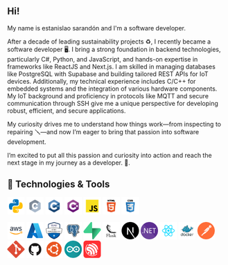 ## Hi!

My name is estanislao sarandón and I'm a software developer.

After a decade of leading sustainability projects ♻️, I recently became a software developer 🖥️. 
I bring a strong foundation in backend technologies, particularly C#, Python, and JavaScript, and hands-on expertise in frameworks like ReactJS and Next.js. I am skilled in managing databases like PostgreSQL with Supabase and building tailored REST APIs for IoT devices.
Additionally, my technical experience includes C/C++ for embedded systems and the integration of various hardware components. My IoT background and proficiency in protocols like MQTT and secure communication through SSH give me a unique perspective for developing robust, efficient, and secure applications.

My curiosity drives me to understand how things work—from inspecting to repairing 🪛—and now I’m eager to bring that passion into software development. 

I’m excited to put all this passion and curiosity into action and reach the next stage in my journey as a developer. 🚀.

🔧 Technologies & Tools
---
<p align="left"> 

<img src="./icons/python.svg" alt="python" width="40" height="40"/> <img src="./icons/c.svg" alt="c" width="40" height="40"/> <img src="./icons/c++.svg" alt="cplusplus" width="40" height="40"/> <img src="./icons/cSharp.svg" alt="csharp" width="40" height="40"/> <img src="./icons/javascript.svg" alt="javascript" width="40" height="40"/> <img src="./icons/html.svg" alt="html5" width="40" height="40"/> <img src="./icons/css.svg" alt="css3" width="40" height="40"/> 

<img src="./icons/amazon.svg" alt="aws" width="40" height="40"/> <img src="./icons/azure.svg" alt="azure" width="40" height="40"/> <img src="./icons/az-900.png" alt="az-900" width="40" height="40"/> <img src="./icons/postgresql.svg" alt="postgresql" width="40" height="40"/> <img src="./icons/supabase.svg" alt="supabase" width="40" height="40"/> <img src="./icons/flask.svg" alt="flask" width="40" height="40"/> <img src="./icons/nextjs.svg" alt="nextjs" width="40" height="40"/> <img src="./icons/dotnet.svg" alt="dotnet" width="40" height="40"/> <img src="./icons/react.svg" alt="react" width="40" height="40"/> <img src="./icons/docker.svg" alt="docker" width="40" height="40"/> <img src="./icons/postman.svg" alt="postman" width="40" height="40"/> <img src="./icons/git.svg" alt="git" width="40" height="40"/> <img src="./icons/github.svg" alt="github" width="40" height="40"/> <img src="./icons/ubuntu.svg" alt="ubuntu" width="40" height="40"/> <img src="./icons/arduino.svg" alt="arduino" width="40" height="40"/> <img src="./icons/espressif.svg" alt="espressif" width="40" height="40"/> 



</p>

